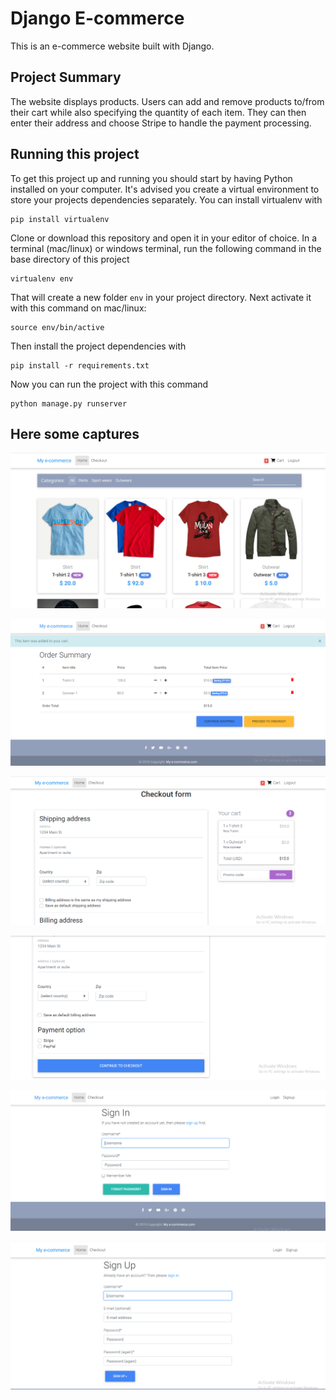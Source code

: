 # Django E-commerce

This is an e-commerce website built with Django.

## Project Summary

The website displays products. Users can add and remove products to/from their cart while also specifying the quantity of each item. They can then enter their address and choose Stripe to handle the payment processing.

## Running this project

To get this project up and running you should start by having Python installed on your computer. It's advised you create a virtual environment to store your projects dependencies separately. You can install virtualenv with

```
pip install virtualenv
```

Clone or download this repository and open it in your editor of choice. In a terminal (mac/linux) or windows terminal, run the following command in the base directory of this project

```
virtualenv env
```

That will create a new folder `env` in your project directory. Next activate it with this command on mac/linux:

```
source env/bin/active
```

Then install the project dependencies with

```
pip install -r requirements.txt
```

Now you can run the project with this command

```
python manage.py runserver
```

## Here some captures


![alt text](https://github.com/Raef96/My-e-commerce/blob/master/captures/Capture.PNG?raw=true)

![alt text](https://github.com/Raef96/My-e-commerce/blob/master/captures/Capture2.PNG?raw=true)

![alt text](https://github.com/Raef96/My-e-commerce/blob/master/captures/Capture3.PNG?raw=true)

![alt text](https://github.com/Raef96/My-e-commerce/blob/master/captures/Capture4.PNG?raw=true)

![alt text](https://github.com/Raef96/My-e-commerce/blob/master/captures/Capture5.PNG?raw=true)

![alt text](https://github.com/Raef96/My-e-commerce/blob/master/captures/Capture6.PNG?raw=true)

